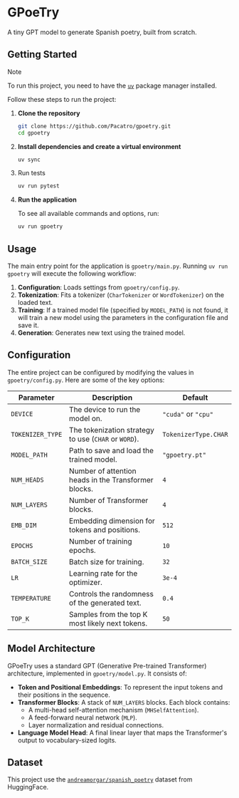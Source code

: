 # GPoeTry

A tiny GPT model to generate Spanish poetry, built from scratch.

## Getting Started

> [!NOTE]
> To run this project, you need to have the [`uv`](https://docs.astral.sh/uv/) package manager installed.

Follow these steps to run the project:

1. **Clone the repository**

    ```bash
    git clone https://github.com/Pacatro/gpoetry.git
    cd gpoetry
    ```

2. **Install dependencies and create a virtual environment**

    ```bash
    uv sync
    ```

4. Run tests

    ```bash
    uv run pytest
    ```

3. **Run the application**

    To see all available commands and options, run:

    ```bash
    uv run gpoetry
    ```

## Usage

The main entry point for the application is `gpoetry/main.py`. Running `uv run gpoetry` will execute the following workflow:

1. **Configuration**: Loads settings from `gpoetry/config.py`.
2. **Tokenization**: Fits a tokenizer (`CharTokenizer` or `WordTokenizer`) on the loaded text.
3. **Training**: If a trained model file (specified by `MODEL_PATH`) is not found, it will train a new model using the parameters in the configuration file and save it.
4. **Generation**: Generates new text using the trained model.

## Configuration

The entire project can be configured by modifying the values in `gpoetry/config.py`. Here are some of the key options:

| Parameter | Description | Default |
| --- | --- | --- |
| `DEVICE` | The device to run the model on. | `"cuda"` or `"cpu"` |
| `TOKENIZER_TYPE` | The tokenization strategy to use (`CHAR` or `WORD`). | `TokenizerType.CHAR` |
| `MODEL_PATH` | Path to save and load the trained model. | `"gpoetry.pt"` |
| `NUM_HEADS` | Number of attention heads in the Transformer blocks. | `4` |
| `NUM_LAYERS` | Number of Transformer blocks. | `4` |
| `EMB_DIM` | Embedding dimension for tokens and positions. | `512` |
| `EPOCHS` | Number of training epochs. | `10` |
| `BATCH_SIZE` | Batch size for training. | `32` |
| `LR` | Learning rate for the optimizer. | `3e-4` |
| `TEMPERATURE` | Controls the randomness of the generated text. | `0.4` |
| `TOP_K` | Samples from the top K most likely next tokens. | `50` |

## Model Architecture

GPoeTry uses a standard GPT (Generative Pre-trained Transformer) architecture, implemented in `gpoetry/model.py`. It consists of:

- **Token and Positional Embeddings**: To represent the input tokens and their positions in the sequence.
- **Transformer Blocks**: A stack of `NUM_LAYERS` blocks. Each block contains:
  - A multi-head self-attention mechanism (`MHSelfAttention`).
  - A feed-forward neural network (`MLP`).
  - Layer normalization and residual connections.
- **Language Model Head**: A final linear layer that maps the Transformer's output to vocabulary-sized logits.

## Dataset

This project use the [`andreamorgar/spanish_poetry`](https://huggingface.co/datasets/andreamorgar/spanish_poetry) dataset from HuggingFace.

